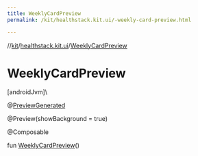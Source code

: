 ```yaml
---
title: WeeklyCardPreview
permalink: /kit/healthstack.kit.ui/-weekly-card-preview.html

---
```

//[kit](/kit.html)/[healthstack.kit.ui](index.html)/[WeeklyCardPreview](-weekly-card-preview.html)



# WeeklyCardPreview



[androidJvm]\




@[PreviewGenerated](../healthstack.kit.annotation/-preview-generated/index.html)



@Preview(showBackground = true)



@Composable



fun [WeeklyCardPreview](-weekly-card-preview.html)()




